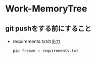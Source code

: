 # Work-MemoryTree

## git pushをする前にすること
- requirements.txtの出力
    ```bash
    pip freeze > requirements.txt
    ```
